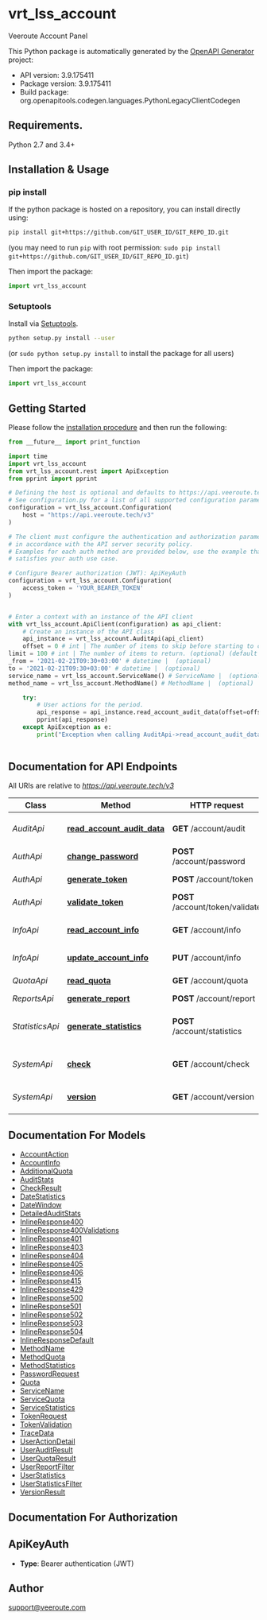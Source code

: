 # vrt_lss_account
Veeroute Account Panel

This Python package is automatically generated by the [OpenAPI Generator](https://openapi-generator.tech) project:

- API version: 3.9.175411
- Package version: 3.9.175411
- Build package: org.openapitools.codegen.languages.PythonLegacyClientCodegen

## Requirements.

Python 2.7 and 3.4+

## Installation & Usage
### pip install

If the python package is hosted on a repository, you can install directly using:

```sh
pip install git+https://github.com/GIT_USER_ID/GIT_REPO_ID.git
```
(you may need to run `pip` with root permission: `sudo pip install git+https://github.com/GIT_USER_ID/GIT_REPO_ID.git`)

Then import the package:
```python
import vrt_lss_account
```

### Setuptools

Install via [Setuptools](http://pypi.python.org/pypi/setuptools).

```sh
python setup.py install --user
```
(or `sudo python setup.py install` to install the package for all users)

Then import the package:
```python
import vrt_lss_account
```

## Getting Started

Please follow the [installation procedure](#installation--usage) and then run the following:

```python
from __future__ import print_function

import time
import vrt_lss_account
from vrt_lss_account.rest import ApiException
from pprint import pprint

# Defining the host is optional and defaults to https://api.veeroute.tech/v3
# See configuration.py for a list of all supported configuration parameters.
configuration = vrt_lss_account.Configuration(
    host = "https://api.veeroute.tech/v3"
)

# The client must configure the authentication and authorization parameters
# in accordance with the API server security policy.
# Examples for each auth method are provided below, use the example that
# satisfies your auth use case.

# Configure Bearer authorization (JWT): ApiKeyAuth
configuration = vrt_lss_account.Configuration(
    access_token = 'YOUR_BEARER_TOKEN'
)


# Enter a context with an instance of the API client
with vrt_lss_account.ApiClient(configuration) as api_client:
    # Create an instance of the API class
    api_instance = vrt_lss_account.AuditApi(api_client)
    offset = 0 # int | The number of items to skip before starting to collect the result set. (optional) (default to 0)
limit = 100 # int | The number of items to return. (optional) (default to 100)
_from = '2021-02-21T09:30+03:00' # datetime |  (optional)
to = '2021-02-21T09:30+03:00' # datetime |  (optional)
service_name = vrt_lss_account.ServiceName() # ServiceName |  (optional)
method_name = vrt_lss_account.MethodName() # MethodName |  (optional)

    try:
        # User actions for the period.
        api_response = api_instance.read_account_audit_data(offset=offset, limit=limit, _from=_from, to=to, service_name=service_name, method_name=method_name)
        pprint(api_response)
    except ApiException as e:
        print("Exception when calling AuditApi->read_account_audit_data: %s\n" % e)
    
```

## Documentation for API Endpoints

All URIs are relative to *https://api.veeroute.tech/v3*

Class | Method | HTTP request | Description
------------ | ------------- | ------------- | -------------
*AuditApi* | [**read_account_audit_data**](docs/AuditApi.md#read_account_audit_data) | **GET** /account/audit | User actions for the period.
*AuthApi* | [**change_password**](docs/AuthApi.md#change_password) | **POST** /account/password | Change password.
*AuthApi* | [**generate_token**](docs/AuthApi.md#generate_token) | **POST** /account/token | Obtaining a token.
*AuthApi* | [**validate_token**](docs/AuthApi.md#validate_token) | **POST** /account/token/validate | Validating a token.
*InfoApi* | [**read_account_info**](docs/InfoApi.md#read_account_info) | **GET** /account/info | Getting a account information.
*InfoApi* | [**update_account_info**](docs/InfoApi.md#update_account_info) | **PUT** /account/info | Account update.
*QuotaApi* | [**read_quota**](docs/QuotaApi.md#read_quota) | **GET** /account/quota | Obtaining the quotas.
*ReportsApi* | [**generate_report**](docs/ReportsApi.md#generate_report) | **POST** /account/report | Reporting.
*StatisticsApi* | [**generate_statistics**](docs/StatisticsApi.md#generate_statistics) | **POST** /account/statistics | User statistics for the period.
*SystemApi* | [**check**](docs/SystemApi.md#check) | **GET** /account/check | Checking the service availability.
*SystemApi* | [**version**](docs/SystemApi.md#version) | **GET** /account/version | Getting the service version.


## Documentation For Models

 - [AccountAction](docs/AccountAction.md)
 - [AccountInfo](docs/AccountInfo.md)
 - [AdditionalQuota](docs/AdditionalQuota.md)
 - [AuditStats](docs/AuditStats.md)
 - [CheckResult](docs/CheckResult.md)
 - [DateStatistics](docs/DateStatistics.md)
 - [DateWindow](docs/DateWindow.md)
 - [DetailedAuditStats](docs/DetailedAuditStats.md)
 - [InlineResponse400](docs/InlineResponse400.md)
 - [InlineResponse400Validations](docs/InlineResponse400Validations.md)
 - [InlineResponse401](docs/InlineResponse401.md)
 - [InlineResponse403](docs/InlineResponse403.md)
 - [InlineResponse404](docs/InlineResponse404.md)
 - [InlineResponse405](docs/InlineResponse405.md)
 - [InlineResponse406](docs/InlineResponse406.md)
 - [InlineResponse415](docs/InlineResponse415.md)
 - [InlineResponse429](docs/InlineResponse429.md)
 - [InlineResponse500](docs/InlineResponse500.md)
 - [InlineResponse501](docs/InlineResponse501.md)
 - [InlineResponse502](docs/InlineResponse502.md)
 - [InlineResponse503](docs/InlineResponse503.md)
 - [InlineResponse504](docs/InlineResponse504.md)
 - [InlineResponseDefault](docs/InlineResponseDefault.md)
 - [MethodName](docs/MethodName.md)
 - [MethodQuota](docs/MethodQuota.md)
 - [MethodStatistics](docs/MethodStatistics.md)
 - [PasswordRequest](docs/PasswordRequest.md)
 - [Quota](docs/Quota.md)
 - [ServiceName](docs/ServiceName.md)
 - [ServiceQuota](docs/ServiceQuota.md)
 - [ServiceStatistics](docs/ServiceStatistics.md)
 - [TokenRequest](docs/TokenRequest.md)
 - [TokenValidation](docs/TokenValidation.md)
 - [TraceData](docs/TraceData.md)
 - [UserActionDetail](docs/UserActionDetail.md)
 - [UserAuditResult](docs/UserAuditResult.md)
 - [UserQuotaResult](docs/UserQuotaResult.md)
 - [UserReportFilter](docs/UserReportFilter.md)
 - [UserStatistics](docs/UserStatistics.md)
 - [UserStatisticsFilter](docs/UserStatisticsFilter.md)
 - [VersionResult](docs/VersionResult.md)


## Documentation For Authorization


## ApiKeyAuth

- **Type**: Bearer authentication (JWT)


## Author

support@veeroute.com


